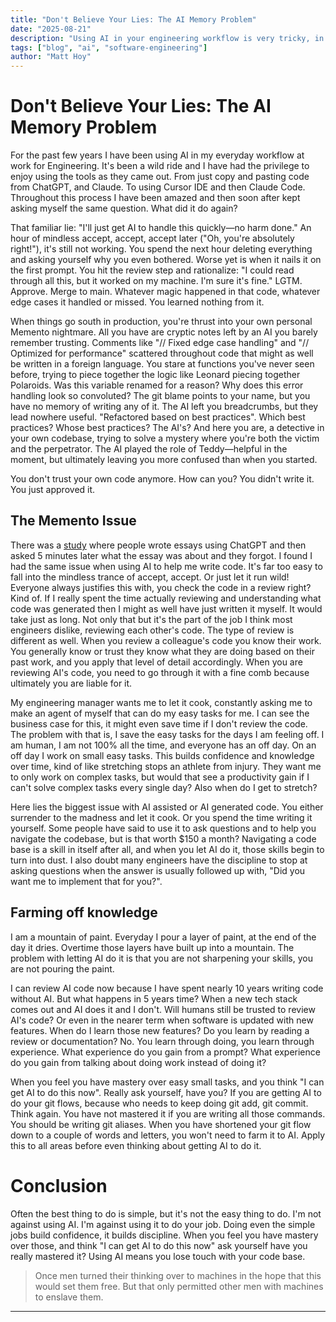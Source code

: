 ```yaml
---
title: "Don't Believe Your Lies: The AI Memory Problem"
date: "2025-08-21"
description: "Using AI in your engineering workflow is very tricky, in this post I explore the allure of the fast gains vs the longterm pains when your knowledge and skill of engineering deteriorates over time, as reliance on AI becomes more prevalent."
tags: ["blog", "ai", "software-engineering"]
author: "Matt Hoy"
---
```


# Don't Believe Your Lies: The AI Memory Problem

For the past few years I have been using AI in my everyday workflow at work for Engineering. It's been a wild ride and I have had the privilege to enjoy using the tools as they came out. From just copy and pasting code from ChatGPT, and Claude. To using Cursor IDE and then Claude Code. Throughout this process I have been amazed and then soon after kept asking myself the same question. What did it do again?

That familiar lie: "I'll just get AI to handle this quickly—no harm done." An hour of mindless accept, accept, accept later ("Oh, you're absolutely right!"), it's still not working. You spend the next hour deleting everything and asking yourself why you even bothered. Worse yet is when it nails it on the first prompt. You hit the review step and rationalize: "I could read through all this, but it worked on my machine. I'm sure it's fine." LGTM. Approve. Merge to main. Whatever magic happened in that code, whatever edge cases it handled or missed. You learned nothing from it.

When things go south in production, you're thrust into your own personal Memento nightmare. All you have are cryptic notes left by an AI you barely remember trusting. Comments like "// Fixed edge case handling" and "// Optimized for performance" scattered throughout code that might as well be written in a foreign language. You stare at functions you've never seen before, trying to piece together the logic like Leonard piecing together Polaroids. Was this variable renamed for a reason? Why does this error handling look so convoluted? The git blame points to your name, but you have no memory of writing any of it. The AI left you breadcrumbs, but they lead nowhere useful. "Refactored based on best practices". Which best practices? Whose best practices? The AI's? And here you are, a detective in your own codebase, trying to solve a mystery where you're both the victim and the perpetrator. The AI played the role of Teddy—helpful in the moment, but ultimately leaving you more confused than when you started.

You don't trust your own code anymore. How can you? You didn't write it. You just approved it.

## The Memento Issue 

There was a [study](https://www.media.mit.edu/publications/your-brain-on-chatgpt/) where people wrote essays using ChatGPT and then asked 5 minutes later what the essay was about and they forgot. I found I had the same issue when using AI to help me write code. It's far too easy to fall into the mindless trance of accept, accept. Or just let it run wild! Everyone always justifies this with, you check the code in a review right? Kind of. If I really spent the time actually reviewing and understanding what code was generated then I might as well have just written it myself. It would take just as long. Not only that but it's the part of the job I think most engineers dislike, reviewing each other's code. The type of review is different as well. When you review a colleague's code you know their work. You generally know or trust they know what they are doing based on their past work, and you apply that level of detail accordingly. When you are reviewing AI's code, you need to go through it with a fine comb because ultimately you are liable for it.

My engineering manager wants me to let it cook, constantly asking me to make an agent of myself that can do my easy tasks for me. I can see the business case for this, it might even save time if I don't review the code. The problem with that is, I save the easy tasks for the days I am feeling off. I am human, I am not 100% all the time, and everyone has an off day. On an off day I work on small easy tasks. This builds confidence and knowledge over time, kind of like stretching stops an athlete from injury. They want me to only work on complex tasks, but would that see a productivity gain if I can't solve complex tasks every single day? Also when do I get to stretch?

Here lies the biggest issue with AI assisted or AI generated code. You either surrender to the madness and let it cook. Or you spend the time writing it yourself. Some people have said to use it to ask questions and to help you navigate the codebase, but is that worth $150 a month? Navigating a code base is a skill in itself after all, and when you let AI do it, those skills begin to turn into dust. I also doubt many engineers have the discipline to stop at asking questions when the answer is usually followed up with, "Did you want me to implement that for you?".

## Farming off knowledge

I am a mountain of paint. Everyday I pour a layer of paint, at the end of the day it dries. Overtime those layers have built up into a mountain. The problem with letting AI do it is that you are not sharpening your skills, you are not pouring the paint. 

I can review AI code now because I have spent nearly 10 years writing code without AI. But what happens in 5 years time? When a new tech stack comes out and AI does it and I don't. Will humans still be trusted to review AI's code? Or even in the nearer term when software is updated with new features. When do I learn those new features? Do you learn by reading a review or documentation? No. You learn through doing, you learn through experience. What experience do you gain from a prompt? What experience do you gain from talking about doing work instead of doing it?

When you feel you have mastery over easy small tasks, and you think "I can get AI to do this now". Really ask yourself, have you? If you are getting AI to do your git flows, because who needs to keep doing git add, git commit. Think again. You have not mastered it if you are writing all those commands. You should be writing git aliases. When you have shortened your git flow down to a couple of words and letters, you won't need to farm it to AI. Apply this to all areas before even thinking about getting AI to do it.

# Conclusion

Often the best thing to do is simple, but it's not the easy thing to do. I'm not against using AI. I'm against using it to do your job. Doing even the simple jobs build confidence, it builds discipline. When you feel you have mastery over those, and think "I can get AI to do this now" ask yourself have you really mastered it? Using AI means you lose touch with your code base.

> Once men turned their thinking over to machines in the hope that this would set them free. 
> But that only permitted other men with machines to enslave them.

---

